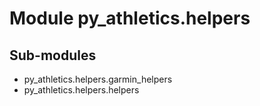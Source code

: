 Module py_athletics.helpers
===========================

Sub-modules
-----------
* py_athletics.helpers.garmin_helpers
* py_athletics.helpers.helpers